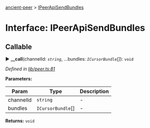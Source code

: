 [ancient-peer](../README.md) > [IPeerApiSendBundles](../interfaces/ipeerapisendbundles.md)



# Interface: IPeerApiSendBundles

## Callable
► **__call**(channelId: *`string`*, ...bundles: *`ICursorBundle`[]*): `void`



*Defined in [lib/peer.ts:81](https://github.com/AncientSouls/Peer/blob/f4c09b4/src/lib/peer.ts#L81)*



**Parameters:**

| Param | Type | Description |
| ------ | ------ | ------ |
| channelId | `string`   |  - |
| bundles | `ICursorBundle`[]   |  - |





**Returns:** `void`





